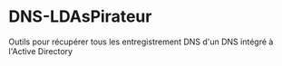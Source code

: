# DNS-LDAsPirateur
Outils pour récupérer tous les entregistrement DNS d'un DNS intégré à l'Active Directory
